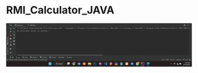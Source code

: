 # RMI_Calculator_JAVA
<p align="center">
<img alt="rmicc" width="600px" src="https://github.com/MadhukaJS/RMI_Calculator_JAVA/blob/main/Screenshots/1.png"</img>
</p>
